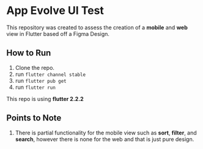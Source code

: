 # App Evolve UI Test

This repository was created to assess the creation of a **mobile** and **web** view in Flutter based off a Figma Design.

## How to Run

1. Clone the repo.
2. run ```flutter channel stable```
2. run ```flutter pub get```
3. run ```flutter run```

This repo is using **flutter 2.2.2**
## Points to Note

1. There is partial functionality for the mobile view such as **sort**, **filter**, and **search**, however there is none for the web and that is just pure design.

